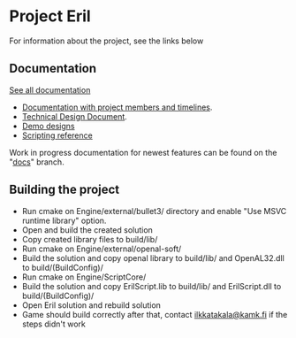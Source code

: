 # Project Eril

For information about the project, see the links below

## Documentation

[See all documentation](https://repo.kamit.fi/ttv20sp_pelimoottorit/tiimi2/-/tree/master/docs)

* [Documentation with project members and timelines](../../tree/master/docs/ProjectPlan.md).
* [Technical Design Document](https://edukainuu-my.sharepoint.com/:w:/g/personal/ilkkatakala_kamk_fi/EcEa7uBOUQ1Gi0DgWoC1M0wB5g6iNabpp7acVAQEV1U5ZQ).
* [Demo designs](../../tree/master/docs/DemoDesign.md)
* [Scripting reference](../../tree/master/docs/ScriptDoc.md)

Work in progress documentation for newest features can be found on the "[docs](../../tree/docs/docs/)" branch.

## Building the project

* Run cmake on Engine/external/bullet3/ directory and enable "Use MSVC runtime library" option.
* Open and build the created solution  
* Copy created library files to build/lib/
* Run cmake on Engine/external/openal-soft/
* Build the solution and copy openal library to build/lib/ and OpenAL32.dll to build/(BuildConfig)/
* Run cmake on Engine/ScriptCore/
* Build the solution and copy ErilScript.lib to build/lib/ and ErilScript.dll to build/(BuildConfig)/
* Open Eril solution and rebuild solution
* Game should build correctly after that, contact ilkkatakala@kamk.fi if the steps didn't work
